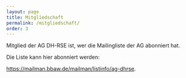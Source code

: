 ```yaml
---
layout: page
title: Mitgliedschaft
permalink: /mitgliedschaft/
order: 3
---
```



Mitglied der AG DH-RSE ist, wer die Mailingliste der AG abonniert hat.

Die Liste kann hier abonniert werden:

<https://mailman.bbaw.de/mailman/listinfo/ag-dhrse>.